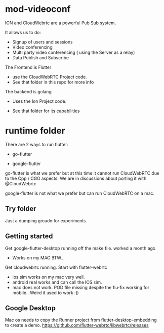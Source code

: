 # mod-videoconf

ION and CloudWebrtc are a powerful Pub Sub system.

It allows us to do:

- Signup of users and sessions
- Video conferencing
- Multi party video conferencing ( using the Server as a relay)
- Data Publish and Subscribe

The Frontend is Flutter

- use the CloudWebRTC Project code.
- See that folder in this repo for more info



The backend is golang 

- Uses the Ion Project code.

- See that folder for its capabilities

# runtime folder

There are 2 ways to run flutter:

- go-flutter

- google-flutter

go-flutter is what we prefer but at this time it cannot run CloudWebRTC due to the Cpp / CGO aspects. We are in discussions about porting it with @CloudWebrtc

google-flutter is not what we prefer but can run CloudWebRTC on a mac. 

## Try folder

Just a dumping groudn for experiments.

## Getting started

Get google-flutter-desktop running off the make file. worked a month ago.
- Works on my MAC BTW...

Get cloudwebrtc running. Start with flutter-webrtc
- ios sim works on my mac very well.
- android real works and can call the IOS sim.
- mac does not work. POD file missing despite the flu-fix working for mobile.. Weird it used to work :()


## Google Desktop

Mac os needs to copy the Runner project from flutter-desktop-embedding to create a demo.
https://github.com/flutter-webrtc/libwebrtc/releases

